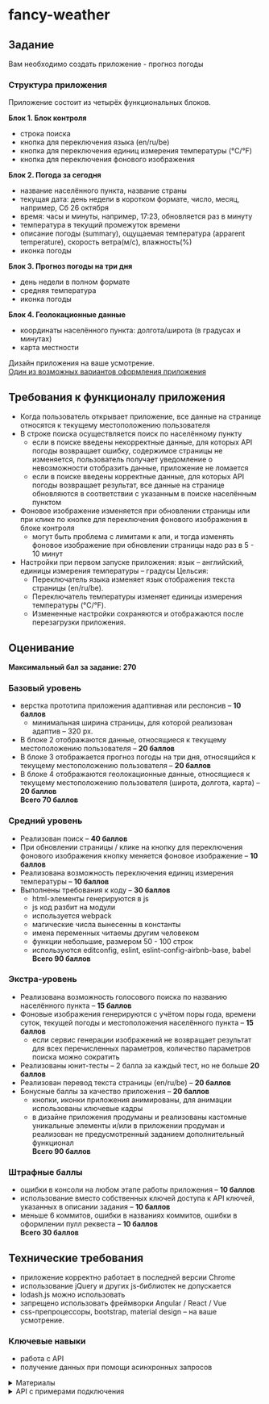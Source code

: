 # fancy-weather

## Задание

Вам необходимо создать приложение - прогноз погоды

### Структура приложения

Приложение состоит из четырёх функциональных блоков.

**Блок 1. Блок контроля**

- строка поиска
- кнопка для переключения языка (en/ru/be)
- кнопка для переключения единиц измерения температуры (°C/°F)
- кнопка для переключения фонового изображения

**Блок 2. Погода за сегодня**

- название населённого пункта, название страны
- текущая дата: день недели в коротком формате, число, месяц, например, Сб 26 октября
- время: часы и минуты, например, 17:23, обновляется раз в минуту
- температура в текущий промежуток времени
- описание погоды (summary), ощущаемая температура (apparent temperature), скорость ветра(м/с), влажность(%)
- иконка погоды

**Блок 3. Прогноз погоды на три дня**

- день недели в полном формате
- средняя температура
- иконка погоды

**Блок 4. Геолокационные данные**

- координаты населённого пункта: долгота/широта (в градусах и минутах)
- карта местности

Дизайн приложения на ваше усмотрение.  
[Один из возможных вариантов оформления приложения](https://www.figma.com/file/93AndrOodBxnPhbdrbWVDY/weather-app?node-id=2%3A209)

## Требования к функционалу приложения

- Когда пользователь открывает приложение, все данные на странице относятся к текущему местоположению пользователя
- В строке поиска осуществляется поиск по населённому пункту
  - если в поиске введены некорректные данные, для которых API погоды возвращает ошибку, содержимое страницы не изменяется, пользователь получает уведомление о невозможности отобразить данные, приложение не ломается
  - если в поиске введены корректные данные, для которых API погоды возвращает результат, все данные на странице обновляются в соответствии с указанным в поиске населённым пунктом
- Фоновое изображение изменяется при обновлении страницы или при клике по кнопке для переключения фонового изображения в блоке контроля
  - могут быть проблема с лимитами к апи, и тогда изменять фоновое изображение при обновлении страницы надо раз в 5 - 10 минут
- Настройки при первом запуске приложения: язык – английский, единицы измерения температуры – градусы Цельсия: 
  - Переключатель языка изменяет язык отображения текста страницы (en/ru/be).  
  - Переключатель температуры изменяет единицы измерения температуры (°C/°F).
  - Измененные настройки сохраняются и отображаются после перезагрузки приложения.

## Оценивание

**Максимальный бал за задание: 270**

### Базовый уровень

- верстка прототипа приложения адаптивная или респонсив – **10 баллов**
  - минимальная ширина страницы, для которой реализован адаптив – 320 рх.
- В блоке 2 отображаются данные, относящиеся к текущему местоположению пользователя – **20 баллов**
- В блоке 3 отображается прогноз погоды на три дня, относящийся к текущему местоположению пользователя – **20 баллов**
- В блоке 4 отображаются геолокационные данные, относящиеся к текущему местоположению пользователя (широта, долгота, карта) – **20 баллов**  
  **Всего 70 баллов**

### Средний уровень

- Реализован поиск – **40 баллов**
- При обновлении страницы / клике на кнопку для переключения фонового изображения кнопку меняется фоновое изображение – **10 баллов**
- Реализована возможность переключения единиц измерения температуры – **10 баллов**
- Выполнены требования к коду – **30 баллов**
  - html-элементы генерируются в js
  - js код разбит на модули
  - используется webpack
  - магические числа вынесенны в константы
  - имена переменных читаемы другим человеком
  - функции небольшие, размером 50 - 100 строк
  - используются editconfig, eslint, eslint-config-airbnb-base, babel  
    **Всего 90 баллов**

### Экстра-уровень

- Реализована возможность голосового поиска по названию населённого пункта – **15 баллов**
- Фоновые изображения генерируются с учётом поры года, времени суток, текущей погоды и местоположения населённого пункта – **15 баллов**
  - если сервис генерации изображений не возвращает результат для всех перечисленных параметров, количество параметров поиска можно сократить
- Реализованы юнит-тесты – 2 балла за каждый тест, но не больше **20 баллов**
- Реализован перевод текста страницы (en/ru/be) – **20 баллов**
- Бонусные баллы за качество приложения – **20 баллов**
  - кнопки, иконки приложения анимированы, для анимации использованы ключевые кадры
  - в дизайне приложения продуманы и реализованы кастомные уникальные элементы и/или в приложении продуман и реализован не предусмотренный заданием дополнительный функционал  
    **Всего 90 баллов**

### Штрафные баллы

- ошибки в консоли на любом этапе работы приложения – **10 баллов**
- использование вместо собственных ключей доступа к API ключей, указанных в описании задания – **10 баллов**
- меньше 6 коммитов, ошибки в названиях коммитов, ошибки в оформлении пулл реквеста – **10 баллов**  
  **Всего 30 баллов**

## Технические требования

- приложение корректно работает в последней версии Chrome
- использование jQuery и других js-библиотек не допускается
- lodash.js можно использовать
- запрещено использовать фреймворки Angular / React / Vue
- css-препроцессоры, bootstrap, material design – на ваше усмотрение.

### Ключевые навыки

- работа с API
- получение данных при помощи асинхронных запросов

<details> 
  <summary>Материалы</summary>

[Асинхронные запросы. Использование Fetch](https://developer.mozilla.org/ru/docs/Web/API/Fetch_API/Using_Fetch)  
[Асинхронные функции (async/await)](https://youtu.be/5kAPExqSZ1I)

[Date](https://developer.mozilla.org/ru/docs/Web/JavaScript/Reference/Global_Objects/Date)  
[Date.prototype.toLocaleString](https://developer.mozilla.org/ru/docs/Web/JavaScript/Reference/Global_Objects/Date/toLocaleString)

[Распознавание голоса в браузере](https://developer.mozilla.org/ru/docs/Web/API/SpeechRecognition)

[React-приложение Прогноз погоды на 5 дней](https://medium.com/@leizl.samano/how-to-make-a-weather-app-using-react-403c88252deb)  
[React-приложение Прогноз погоды](https://tproger.ru/translations/react-basic-weather-app/)

</details>

<details> 
  <summary>API с примерами подключения</summary>
  
**1. Данные о текущем местоположении пользователя**    
- https://ipinfo.io/ 
  - регистрируемся на сайте
  - получаем токен 
  - получаем данные о местоположении пользователя  
```https://ipinfo.io/json?token=eb5b90bb77d46a``` 
  - [API Docs](https://ipinfo.io/developers)

**2. API погоды**  
OpenWeatherMap, Weatherbit, AccuWeather, Dark Sky, Weather2020 и др.

- https://openweathermap.org/
  - регистрируемся на сайте
  - получаем API Key  
    `https://home.openweathermap.org/api_keys`
  - получаем данные о погоде на ближайшие пять дней  
    `https://api.openweathermap.org/data/2.5/forecast?q=Kiev&lang=ua&units=metric&APPID=a9a3a62789de80865407c0452e9d1c27`
  - [API Docs](https://openweathermap.org/api)
- https://darksky.net/
  - регистрируемся на сайте
    `https://darksky.net/dev/register`
  - подтверждаем email (переходим по ссылке, которая пришла на почту)
  - получаем Secret Key
  - получаем данные о погоде погоде на ближайшие семь дней  
    `https://api.darksky.net/forecast/2bf27985f5a6844febcdc43c99cc81ce/53.5359,27.3400?lang=be`
  - [API Docs](https://darksky.net/dev/docs)

**3. Фото для фона**

- https://unsplash.com/developers
  - регистрируемся на сайте
  - подтверждаем email (переходим по ссылке, которая пришла на почту)
  - создаём приложение  
    `https://unsplash.com/oauth/applications`
  - получаем Access Key
  - получаем фото для фона, которое меняется при каждом обновлении страницы  
    `https://api.unsplash.com/photos/random?orientation=landscape&per_page=1&query=nature&client_id=e2077ad31a806c894c460aec8f81bc2af4d09c4f8104ae3177bb809faf0eac17`
  - [API Docs](https://unsplash.com/documentation)

**4. Геолокакция**

- [Geolocation API](https://developer.mozilla.org/ru/docs/Web/API/Geolocation/getCurrentPosition)

**5. Картографические API**  
Google Maps API, API Яндекс Карт, MapBox, OpenStreetMap и др.

- https://www.mapbox.com
  - регистрируемся на сайте  
    `https://account.mapbox.com/auth/signup/`
  - подтверждаем email (переходим по ссылке, которая пришла на почту)
  - получаем Access token  
    `https://account.mapbox.com/`
  - выбираем понравившийся дизайн  
    `https://docs.mapbox.com/mapbox-gl-js/examples/`
  - [API Docs](https://docs.mapbox.com/api/maps/)

**6. Геокодирование**  
Google Geocoding, Яндекс.Карты Геокодирование, Nominatim OpenStreetMap, Data Science Toolkit, Gisgraphy, OpenCage Geocoder и др.

- https://opencagedata.com/
  - регистрируемся на сайте
  - получаем API key
  - получаем координаты по названию населённого пункта  
    `https://api.opencagedata.com/geocode/v1/json?q=Minsk&key=c6b6da0f80f24b299e08ee1075f81aa5&pretty=1&no_annotations=1`
  - [API Docs](https://opencagedata.com/api)
    </details>
